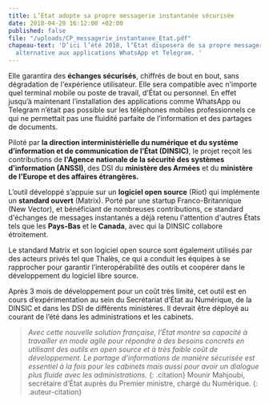 ```yaml
---
title: L’État adopte sa propre messagerie instantanée sécurisée
date: 2018-04-20 16:12:00 +02:00
published: false
file: "/uploads/CP_messagerie_instantanee_Etat.pdf"
chapeau-text: 'D’ici l’été 2018, l’État disposera de sa propre messagerie instantanée,
  alternative aux applications WhatsApp et Telegram. '
---
```


Elle garantira des **échanges sécurisés**, chiffrés de bout en bout, sans dégradation de l'expérience utilisateur. Elle sera compatible avec n'importe quel terminal mobile ou poste de travail, d'État ou personnel. En effet jusqu’à maintenant l’installation des applications comme WhatsApp ou Telegram n’était pas possible sur les téléphones mobiles professionnels ce qui ne permettait pas une fluidité parfaite de l’information et des partages de documents. 

Piloté par **la direction interministérielle du numérique et du système d’information et de communication de l’État (DINSIC)**, le projet reçoit les contributions de **l'Agence nationale de la sécurité des systèmes d'information (ANSSI)**,  des DSI du **ministère des Armées** et du **ministère de l'Europe et des affaires étrangères.**
 
L’outil développé s’appuie sur un **logiciel open source** (Riot) qui implémente un **standard ouvert** (Matrix). Porté par une startup Franco-Britannique (New Vector), et bénéficiant de nombreuses contributions, ce standard d'échanges de messages instantanés a déjà retenu l'attention d'autres États tels que les **Pays-Bas** et le **Canada**, avec qui la DINSIC collabore étroitement. 

Le standard Matrix et son logiciel open source sont également utilisés par des acteurs privés tel que Thalès, ce qui a conduit les équipes à se rapprocher pour garantir l’interopérabilité des outils et coopérer dans le développement du logiciel libre source. 

Après 3 mois de développement pour un coût très limité, cet outil est en cours d’expérimentation au sein du Secrétariat d’État au Numérique, de la DINSIC et dans les DSI de différents ministères. Il devrait être déployé au courant de l’été dans les administrations et les cabinets.  

> *Avec cette nouvelle solution française, l’État montre sa capacité à travailler en mode agile pour répondre à des besoins concrets en utilisant des outils en open source et à très faible coût de développement. Le partage d’informations de manière sécurisée est essentiel à la fois pour les cabinets mais aussi pour avoir un dialogue plus fluide avec les administrations.* 
{: .citation}
> Mounir Mahjoubi, secrétaire d’État auprès du Premier ministre, chargé du Numérique.
{: .auteur-citation}
